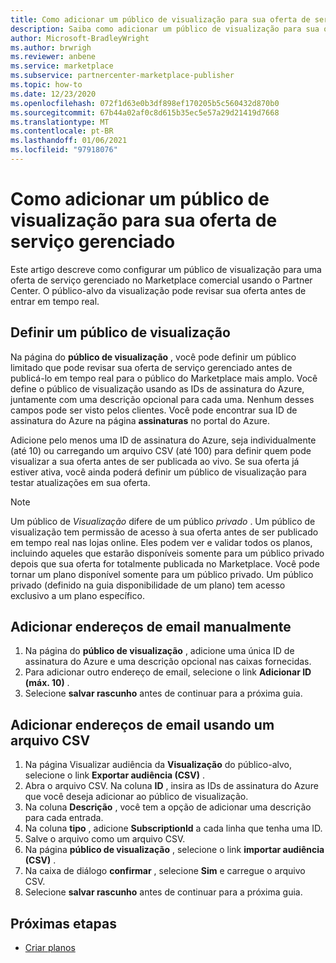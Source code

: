 ```yaml
---
title: Como adicionar um público de visualização para sua oferta de serviço gerenciado
description: Saiba como adicionar um público de visualização para sua oferta de serviço gerenciado no Microsoft Partner Center.
author: Microsoft-BradleyWright
ms.author: brwrigh
ms.reviewer: anbene
ms.service: marketplace
ms.subservice: partnercenter-marketplace-publisher
ms.topic: how-to
ms.date: 12/23/2020
ms.openlocfilehash: 072f1d63e0b3df898ef170205b5c560432d870b0
ms.sourcegitcommit: 67b44a02af0c8d615b35ec5e57a29d21419d7668
ms.translationtype: MT
ms.contentlocale: pt-BR
ms.lasthandoff: 01/06/2021
ms.locfileid: "97918076"
---
```

# <a name="how-to-add-a-preview-audience-for-your-managed-service-offer"></a>Como adicionar um público de visualização para sua oferta de serviço gerenciado

Este artigo descreve como configurar um público de visualização para uma oferta de serviço gerenciado no Marketplace comercial usando o Partner Center. O público-alvo da visualização pode revisar sua oferta antes de entrar em tempo real.

## <a name="define-a-preview-audience"></a>Definir um público de visualização

Na página do **público de visualização** , você pode definir um público limitado que pode revisar sua oferta de serviço gerenciado antes de publicá-lo em tempo real para o público do Marketplace mais amplo. Você define o público de visualização usando as IDs de assinatura do Azure, juntamente com uma descrição opcional para cada uma. Nenhum desses campos pode ser visto pelos clientes. Você pode encontrar sua ID de assinatura do Azure na página **assinaturas** no portal do Azure.

Adicione pelo menos uma ID de assinatura do Azure, seja individualmente (até 10) ou carregando um arquivo CSV (até 100) para definir quem pode visualizar a sua oferta antes de ser publicada ao vivo. Se sua oferta já estiver ativa, você ainda poderá definir um público de visualização para testar atualizações em sua oferta.

> [!NOTE]
> Um público de *Visualização* difere de um público *privado* . Um público de visualização tem permissão de acesso à sua oferta antes de ser publicado em tempo real nas lojas online. Eles podem ver e validar todos os planos, incluindo aqueles que estarão disponíveis somente para um público privado depois que sua oferta for totalmente publicada no Marketplace. Você pode tornar um plano disponível somente para um público privado. Um público privado (definido na guia disponibilidade de um plano) tem acesso exclusivo a um plano específico.

## <a name="add-email-addresses-manually"></a>Adicionar endereços de email manualmente

1. Na página do **público de visualização** , adicione uma única ID de assinatura do Azure e uma descrição opcional nas caixas fornecidas.
2. Para adicionar outro endereço de email, selecione o link **Adicionar ID (máx. 10)** .
3. Selecione **salvar rascunho** antes de continuar para a próxima guia.

## <a name="add-email-addresses-using-a-csv-file"></a>Adicionar endereços de email usando um arquivo CSV

1. Na página Visualizar audiência da **Visualização** do público-alvo, selecione o link **Exportar audiência (CSV)** .
2. Abra o arquivo CSV. Na coluna **ID** , insira as IDs de assinatura do Azure que você deseja adicionar ao público de visualização.
3. Na coluna **Descrição** , você tem a opção de adicionar uma descrição para cada entrada.
4. Na coluna **tipo** , adicione **SubscriptionId** a cada linha que tenha uma ID.
5. Salve o arquivo como um arquivo CSV.
6. Na página **público de visualização** , selecione o link **importar audiência (CSV)** .
7. Na caixa de diálogo **confirmar** , selecione **Sim** e carregue o arquivo CSV.
8. Selecione **salvar rascunho** antes de continuar para a próxima guia.

## <a name="next-steps"></a>Próximas etapas

* [Criar planos](create-managed-service-offer-plans.md)
